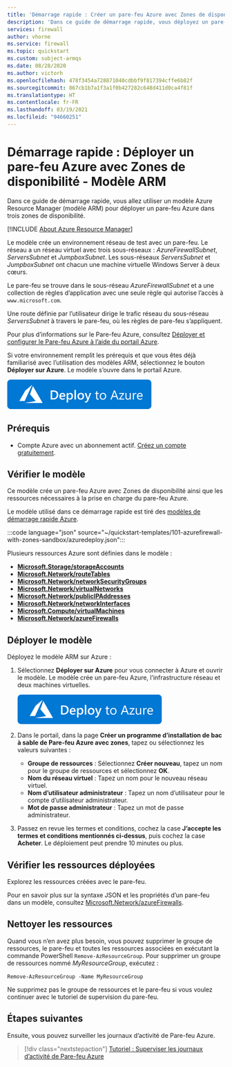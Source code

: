 ```yaml
---
title: 'Démarrage rapide : Créer un pare-feu Azure avec Zones de disponibilité - Modèle Resource Manager'
description: 'Dans ce guide de démarrage rapide, vous déployez un pare-feu Azure à l’aide d’un modèle. Le réseau virtuel a un réseau virtuel avec trois sous-réseaux. Deux machines virtuelles Windows Server sont déployées : un serveur de rebond et un serveur.'
services: firewall
author: vhorne
ms.service: firewall
ms.topic: quickstart
ms.custom: subject-armqs
ms.date: 08/28/2020
ms.author: victorh
ms.openlocfilehash: 478f3454a728871040cdbbf9f817394cffe6b82f
ms.sourcegitcommit: 867cb1b7a1f3a1f0b427282c648d411d0ca4f81f
ms.translationtype: HT
ms.contentlocale: fr-FR
ms.lasthandoff: 03/19/2021
ms.locfileid: "94660251"
---
```

# <a name="quickstart-deploy-azure-firewall-with-availability-zones---arm-template"></a>Démarrage rapide : Déployer un pare-feu Azure avec Zones de disponibilité - Modèle ARM

Dans ce guide de démarrage rapide, vous allez utiliser un modèle Azure Resource Manager (modèle ARM) pour déployer un pare-feu Azure dans trois zones de disponibilité.

[!INCLUDE [About Azure Resource Manager](../../includes/resource-manager-quickstart-introduction.md)]

Le modèle crée un environnement réseau de test avec un pare-feu. Le réseau a un réseau virtuel avec trois sous-réseaux : *AzureFirewallSubnet*, *ServersSubnet* et *JumpboxSubnet*. Les sous-réseaux *ServersSubnet* et *JumpboxSubnet* ont chacun une machine virtuelle Windows Server à deux cœurs.

Le pare-feu se trouve dans le sous-réseau *AzureFirewallSubnet* et a une collection de règles d’application avec une seule règle qui autorise l’accès à `www.microsoft.com`.

Une route définie par l’utilisateur dirige le trafic réseau du sous-réseau *ServersSubnet* à travers le pare-feu, où les règles de pare-feu s’appliquent.

Pour plus d’informations sur le Pare-feu Azure, consultez [Déployer et configurer le Pare-feu Azure à l’aide du portail Azure](tutorial-firewall-deploy-portal.md).

Si votre environnement remplit les prérequis et que vous êtes déjà familiarisé avec l’utilisation des modèles ARM, sélectionnez le bouton **Déployer sur Azure**. Le modèle s’ouvre dans le portail Azure.

[![Déployer sur Azure](../media/template-deployments/deploy-to-azure.svg)](https://portal.azure.com/#create/Microsoft.Template/uri/https%3A%2F%2Fraw.githubusercontent.com%2FAzure%2Fazure-quickstart-templates%2Fmaster%2F101-azurefirewall-with-zones-sandbox%2Fazuredeploy.json)

## <a name="prerequisites"></a>Prérequis

- Compte Azure avec un abonnement actif. [Créez un compte gratuitement](https://azure.microsoft.com/free/?WT.mc_id=A261C142F).

## <a name="review-the-template"></a>Vérifier le modèle

Ce modèle crée un pare-feu Azure avec Zones de disponibilité ainsi que les ressources nécessaires à la prise en charge du pare-feu Azure.

Le modèle utilisé dans ce démarrage rapide est tiré des [modèles de démarrage rapide Azure](https://azure.microsoft.com/resources/templates/101-azurefirewall-with-zones-sandbox).

:::code language="json" source="~/quickstart-templates/101-azurefirewall-with-zones-sandbox/azuredeploy.json":::

Plusieurs ressources Azure sont définies dans le modèle :

- [**Microsoft.Storage/storageAccounts**](/azure/templates/microsoft.storage/storageAccounts)
- [**Microsoft.Network/routeTables**](/azure/templates/microsoft.network/routeTables)
- [**Microsoft.Network/networkSecurityGroups**](/azure/templates/microsoft.network/networksecuritygroups)
- [**Microsoft.Network/virtualNetworks**](/azure/templates/microsoft.network/virtualnetworks)
- [**Microsoft.Network/publicIPAddresses**](/azure/templates/microsoft.network/publicipaddresses)
- [**Microsoft.Network/networkInterfaces**](/azure/templates/microsoft.network/networkinterfaces)
- [**Microsoft.Compute/virtualMachines**](/azure/templates/microsoft.compute/virtualmachines)
- [**Microsoft.Network/azureFirewalls**](/azure/templates/microsoft.network/azureFirewalls)

## <a name="deploy-the-template"></a>Déployer le modèle

Déployez le modèle ARM sur Azure :

1. Sélectionnez **Déployer sur Azure** pour vous connecter à Azure et ouvrir le modèle. Le modèle crée un pare-feu Azure, l’infrastructure réseau et deux machines virtuelles.

   [![Déployer sur Azure](../media/template-deployments/deploy-to-azure.svg)](https://portal.azure.com/#create/Microsoft.Template/uri/https%3A%2F%2Fraw.githubusercontent.com%2FAzure%2Fazure-quickstart-templates%2Fmaster%2F101-azurefirewall-with-zones-sandbox%2Fazuredeploy.json)

2. Dans le portail, dans la page **Créer un programme d’installation de bac à sable de Pare-feu Azure avec zones**, tapez ou sélectionnez les valeurs suivantes :
   - **Groupe de ressources** : Sélectionnez **Créer nouveau**, tapez un nom pour le groupe de ressources et sélectionnez **OK**. 
   - **Nom du réseau virtuel** : Tapez un nom pour le nouveau réseau virtuel.
   - **Nom d’utilisateur administrateur** : Tapez un nom d’utilisateur pour le compte d’utilisateur administrateur.
   - **Mot de passe administrateur** : Tapez un mot de passe administrateur.

3. Passez en revue les termes et conditions, cochez la case **J’accepte les termes et conditions mentionnés ci-dessus**, puis cochez la case **Acheter**. Le déploiement peut prendre 10 minutes ou plus.

## <a name="review-deployed-resources"></a>Vérifier les ressources déployées

Explorez les ressources créées avec le pare-feu.

Pour en savoir plus sur la syntaxe JSON et les propriétés d’un pare-feu dans un modèle, consultez [Microsoft.Network/azureFirewalls](/azure/templates/microsoft.network/azurefirewalls).

## <a name="clean-up-resources"></a>Nettoyer les ressources

Quand vous n’en avez plus besoin, vous pouvez supprimer le groupe de ressources, le pare-feu et toutes les ressources associées en exécutant la commande PowerShell `Remove-AzResourceGroup`. Pour supprimer un groupe de ressources nommé *MyResourceGroup*, exécutez :

```azurepowershell-interactive
Remove-AzResourceGroup -Name MyResourceGroup
```

Ne supprimez pas le groupe de ressources et le pare-feu si vous voulez continuer avec le tutoriel de supervision du pare-feu. 

## <a name="next-steps"></a>Étapes suivantes

Ensuite, vous pouvez surveiller les journaux d’activité de Pare-feu Azure.

> [!div class="nextstepaction"]
> [Tutoriel : Superviser les journaux d’activité de Pare-feu Azure](./firewall-diagnostics.md)
